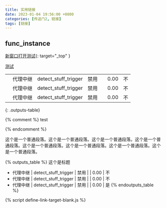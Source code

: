 ```yaml
---
title: 实用链接
date: 2023-01-04 19:56:00 +0800
categories: [传送门2, 链接]
tags: [链接]
---
```


## func_instance
[新窗口打开测试](./){: target="_top" }

[测试](./)

|  |  |  |  |  |  |  |
| --- | --- | --- | --- | --- | --- | --- |
|  | 代理中继 | detect_stuff_trigger | 禁用 |  | 0.00 | 不 |
|  | 代理中继 | detect_stuff_trigger | 禁用 |  | 0.00 | 不 |
|  | 代理中继 | detect_stuff_trigger | 禁用 |  | 0.00 | 不 |
{: .outputs-table}

{% comment %}
test
<script src="{{site.baseurl}}/assets/js/portal2-pages/define-link-target-blank.js"></script>
{% endcomment %}

这个是一个普通段落。这个是一个普通段落。这个是一个普通段落。这个是一个普通段落。这个是一个普通段落。这个是一个普通段落。这个是一个普通段落。这个是一个普通段落。

{% outputs_table %}
这个是标题
+ 代理中继 | detect_stuff_trigger | 禁用 |  | 0.00 | 不
+ 代理中继 | detect_stuff_trigger | 禁用 |  | 0.00 | 不
+ 代理中继 | detect_stuff_trigger | 禁用 |  | 0.00 | 是
{% endoutputs_table %}

{% script define-link-target-blank.js %}
